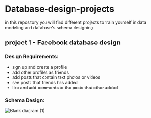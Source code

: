# Database-design-projects
in this repository you will find different projects to train yourself in data modeling and database's schema designing 
## project 1 - Facebook database design 
### Design Requirements:
- sign up and create a profile 
- add other profiles as friends
- add posts that contain text photos or videos 
- see posts that friends has added 
- like and add comments to the posts that other added
### Schema Design: 
![Blank diagram (1)](https://github.com/OmarEssameldinMousa/Database-design-projects/assets/124374760/d410be83-011b-419b-a690-6b6d889c3be7)
